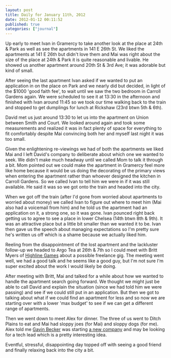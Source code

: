 ```yaml
---
layout: post
title: Daily for January 11th, 2012
date: 2012-01-12 00:11:52
published: true
categories: ["journal"]
---
```

 
Up early to meet Ivan in Gramercy to take another look at the place at 24th & Park as well as see the apartments in 141 E 26th St. We liked the apartments at 141 E 26th but didn't love them and Mai was right about the size of the place at 24th & Park it is quite reasonable and livable. He showed us another apartment around 20th St & 3rd Ave; it was adorable but kind of small.

After seeing the last apartment Ivan asked if we wanted to put an application in on the place on Park and we nearly did but decided, in light of the $1000 'good faith fee', to wait until we saw the two bedroom in Carroll Gardens again. We were scheduled to see it at 13:30 in the afternoon and finished with Ivan around 11:45 so we took our time walking back to the train and stopped to get dumplings for lunch at Rickshaw (23rd btwn 5th & 6th).

David met us just around 13:30 to let us into the apartment on Union between Smith and Court. We looked around again and took some measurements and realized it was in fact plenty of space for everything to fit comfortably despite Mai convincing both her and myself last night it was too small.

Given the enlightening re-viewings we had of both the apartments we liked Mai and I left David's company to deliberate about which one we wanted to seek. We didn't make much headway until we called Mom to talk it through a bit. Mom pointed out we could make the apartment in Gramercy feel more like home because it would be us doing the decorating of the primary views when entering the apartment rather than whoever designed the kitchen in Carroll Gardens. So we called Ivan to tell him we were in if it was still available. He said it was so we got onto the train and headed into the city.

When we got off the train (after I'd gone from worried about apartments to worried about money) we called Ivan to figure out where to meet him (Mai also had a voicemail from him) and he told us the apartment had an application on it, a strong one, so it was gone. Ivan pounced right back getting us to agree to see a place in lower Chelsea (14th btwn 8th & 9th). It was an attractive place but a little bit smaller than we wanted it to be. Ivan then gave us the speech about managing expectations so I'm pretty sure he's written us off which is a shame because we actually liked him.

Reeling from the disappointment of the lost apartment and the lackluster follow-up we headed to Argo Tea at 26th & 7th so I could meet with Britt Myers of [Highline Games](http://highlinegames.com) about a possible freelance gig. The meeting went well, we had a good talk and he seems like a good guy, but I'm not sure I'm super excited about the work I would likely be doing.

After meeting with Britt, Mai and talked for a while about how we wanted to handle the apartment search going forward. We thought we might just be able to call David and explain the situation (since we had told him we were passing) and see if we could still put in an application. But then we got to talking about what if we could find an apartment for less and so now we are starting over with a lower 'max budget' to see if we can get a different range of apartments. 

Then we went down to meet Alex for dinner. The three of us went to Ditch Plains to eat and Mai had sloppy joes (for Mai) and sloppy dogs (for me). Alex told me [Gavin Becker](http://twitter.com/grokstar) was starting [a new company](http://bondsy.com) and may be looking for a tech lead which is a pretty interesting idea.

Eventful, stressful, disappointing day topped off with seeing a good friend and finally relaxing back into the city a bit.